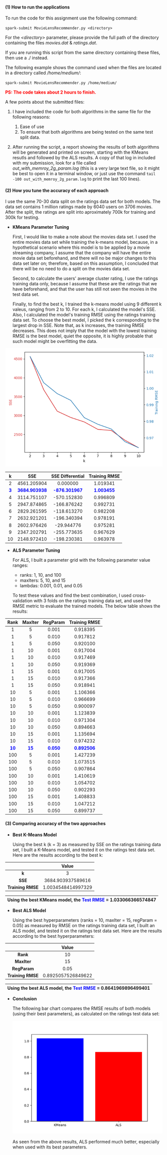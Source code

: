 #### (1) How to run the applications 

To run the code for this assignment use the following command:

`spark-submit MovieLensRecommender.py <directory>`

For the *\<directory>* parameter, please provide the full path of the directory containing the files *movies.dat* & *ratings.dat*.

If you are running this script from the same directory containing these files, then use a ./ instead.

The following example shows the command used when the files are located in a directory called */home/medium/*:

`spark-submit MovieLensRecommender.py /home/medium/`

<span style="color:red">**PS: The code takes about 2 hours to finish.**</span>

A few points about the submitted files:

1. I have included the code for both algorithms in the same file for the following reasons:  
	1. Ease of use
	2. To ensure that both algorithms are being tested on the same test split data. 

2. After running the script, a report showing the results of both algorithms will be generated and printed on screen, starting with the KMeans resutls and followed by the ALS results. A copy of that log in included with my submission, look for a file called *out_with_memroy_2g_param.log* (this is a very large text file, so it might be best to open it in a terminal window, or just use the command `tail -100 out_with_memroy_2g_param.log` to print the last 100 lines).  
  
#### (2) How you tune the accuracy of each approach

I use the same 70-30 data split on the ratings data set for both models. The data set contains 1 million ratings made by 6040 users on 3706 movies. After the split, the ratings are split into aproximately 700k for training and 300k for testing. 

* **KMeans Parameter Tuning**

	First, I would like to make a note about the movies data set. I used the entire movies data set while training the k-means model, because, in a hypothetical scenario where this model is to be applied by a movie streaming company, I assume that the company will have the entire movie data set beforehand, and there will no be major changes to this data set later on; therefore, based on this assumption, I concluded that there will be no need to do a split on the movies data set.

	Second, to calculate the users' average cluster rating, I use the ratings training data only, because I assume that these are the ratings that we have beforehand, and that the user has still not seen the movies in the test data set.  

	Finally, to find the best k, I trained the k-means model using 9 different k valeus, ranging from 2 to 10. For each k, I calculated the model's SSE. Also, I calculated the model's training RMSE using the ratings training data set. To choose the best model, I picked the k corresponding to the largest drop in SSE. Note that, as k increases, the training RMSE decreases. This does not imply that the model with the lowest training RMSE is the best model, quiet the opposite, it is highly probable that such model might be overfitting the data.  

<div align="center">  

![alt text](./kmeans.png)  

</div>  

<div align="center">  

|k|SSE|SSE Differential|Training RMSE|  
| :--: | :--: | :--: | :--: |  
|2|4561.205904|0.000000|1.019341|  
|<span style="color:blue">**3**</span>|<span style="color:blue">**3684.903938**</span>|<span style="color:blue">**-876.301967**</span>|<span style="color:blue">**1.003455**</span>|  
|4|3114.751107|-570.152830|0.996809|  
|5|2947.874865|-166.876242|0.992731|  
|6|2829.261595|-118.613270|0.982208|  
|7|2632.921201|-196.340394|0.978191|  
|8|2602.976426|-29.944776|0.975281|  
|9|2347.202791|-255.773635|0.967629|  
|10|2148.972410|-198.230381|0.963978|  

</div>  


* **ALS Parameter Tuning**

	For ALS, I built a parameter grid with the following parameter value ranges:  

	* ranks: 1, 10, and 100
	* maxIters: 5, 10, and 15
	* lambdas: 0.001, 0.01, and 0.05


	To test these values and find the best combination, I used cross-validation with 3 folds on the ratings training data set, and used the RMSE metric to evaluate the trained models. The below table shows the results:

<div align="center">  

|Rank|MaxIter|RegParam|Training RMSE|  
| :--: | :--: | :--: | :--: |  
|1|5|0.001|0.918395|  
|1|5|0.010|0.917812|  
|1|5|0.050|0.920100|  
|1|10|0.001|0.917004|  
|1|10|0.010|0.917469|  
|1|10|0.050|0.919369|  
|1|15|0.001|0.917005|  
|1|15|0.010|0.917366|  
|1|15|0.050|0.918941|  
|10|5|0.001|1.106366|  
|10|5|0.010|0.966699|  
|10|5|0.050|0.900097|  
|10|10|0.001|1.123839|  
|10|10|0.010|0.971304|  
|10|10|0.050|0.894663|  
|10|15|0.001|1.135694|  
|10|15|0.010|0.974232|  
|<span style="color:blue">**10**</span>|<span style="color:blue">**15**</span>|<span style="color:blue">**0.050**</span>|<span style="color:blue">**0.892506**</span>|   
|100|5|0.001|1.427239|  
|100|5|0.010|1.073515|  
|100|5|0.050|0.907864|  
|100|10|0.001|1.410619|  
|100|10|0.010|1.054702|  
|100|10|0.050|0.902293|  
|100|15|0.001|1.408833|  
|100|15|0.010|1.047212|  
|100|15|0.050|0.899737|  

</div>

#### (3) Comparing accuracy of the two approaches

* **Best K-Means Model**  

	Using the best k (k = 3) as measured by SSE on the ratings training data set, I built a K-Means model, and tested it on the ratings test data set. Here are the results according to the best k:

<div align="center">  

|                     | Value               |
| :---------------:   | :-----------------: |
|  **k**              | 3                   |
|  **SSE**            | 3684.903937589616   |
| **Training RMSE**   | 1.0034548414997329  | 

|  Using the best KMeans model, the <span style="color:blue">Test RMSE</span> = 1.033066366574847                      |
| :---------------:   | 

</div>

* **Best ALS Model**
 
	Using the best hyperparameters (ranks = 10, maxIter = 15, regParam = 0.05) as measured by RMSE on the ratings training data set, I built an ALS model, and tested it on the ratings test data set. Here are the results according to the best hyperparameters:

<div align="center">  

|                     | Value               |
| :---------------:      | :-----------------: |
|  **Rank**              | 10                   |
|  **MaxIter**           | 15   |
|  **RegParam**           | 0.05   |
| **Training RMSE**  	 | 0.8925057526849622  | 

|  Using the best ALS model, the <span style="color:blue">Test RMSE</span> = 0.8641969896499401                      |
| :---------------:   |

</div>



* **Conclusion**  

	The following bar chart compares the RMSE results of both models (using their best parameters), as calculated on the ratings test data set:

	<div align="center">  

	![alt text](./test_rmse.png)    

	</div>

	As seen from the above results, ALS performed much better, especially when used with its best parameters.
